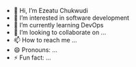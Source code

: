 - 👋 Hi, I’m Ezeatu Chukwudi
- 👀 I’m interested in software development
- 🌱 I’m currently learning DevOps
- 💞️ I’m looking to collaborate on ...
- 📫 How to reach me ...
- 😄 Pronouns: ...
- ⚡ Fun fact: ...

<!---
chukwudiezeatu/chukwudiezeatu is a ✨ special ✨ repository because its `README.md` (this file) appears on your GitHub profile.
You can click the Preview link to take a look at your changes.
--->
